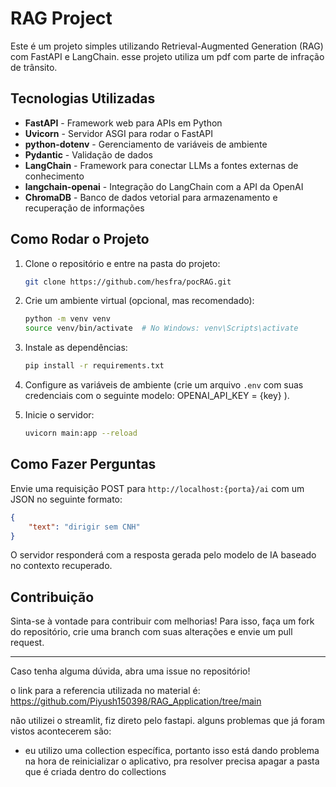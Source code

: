 # RAG Project

Este é um projeto simples utilizando Retrieval-Augmented Generation (RAG) com
FastAPI e LangChain. esse projeto utiliza um pdf com parte de infração de
trânsito.

## Tecnologias Utilizadas

- **FastAPI** - Framework web para APIs em Python
- **Uvicorn** - Servidor ASGI para rodar o FastAPI
- **python-dotenv** - Gerenciamento de variáveis de ambiente
- **Pydantic** - Validação de dados
- **LangChain** - Framework para conectar LLMs a fontes externas de conhecimento
- **langchain-openai** - Integração do LangChain com a API da OpenAI
- **ChromaDB** - Banco de dados vetorial para armazenamento e recuperação de
  informações

## Como Rodar o Projeto

1. Clone o repositório e entre na pasta do projeto:
   ```bash
   git clone https://github.com/hesfra/pocRAG.git
   ```

2. Crie um ambiente virtual (opcional, mas recomendado):
   ```bash
   python -m venv venv
   source venv/bin/activate  # No Windows: venv\Scripts\activate
   ```

3. Instale as dependências:
   ```bash
   pip install -r requirements.txt
   ```

4. Configure as variáveis de ambiente (crie um arquivo `.env` com suas
   credenciais com o seguinte modelo: OPENAI_API_KEY = {key} ).

5. Inicie o servidor:
   ```bash
   uvicorn main:app --reload
   ```

## Como Fazer Perguntas

Envie uma requisição POST para `http://localhost:{porta}/ai` com um JSON no
seguinte formato:

```json
{
    "text": "dirigir sem CNH"
}
```

O servidor responderá com a resposta gerada pelo modelo de IA baseado no
contexto recuperado.

## Contribuição

Sinta-se à vontade para contribuir com melhorias! Para isso, faça um fork do
repositório, crie uma branch com suas alterações e envie um pull request.

---

Caso tenha alguma dúvida, abra uma issue no repositório!

o link para a referencia utilizada no material é:
https://github.com/Piyush150398/RAG_Application/tree/main

não utilizei o streamlit, fiz direto pelo fastapi. alguns problemas que já foram
vistos acontecerem são:

- eu utilizo uma collection específica, portanto isso está dando problema na
  hora de reinicializar o aplicativo, pra resolver precisa apagar a pasta que é
  criada dentro do collections

